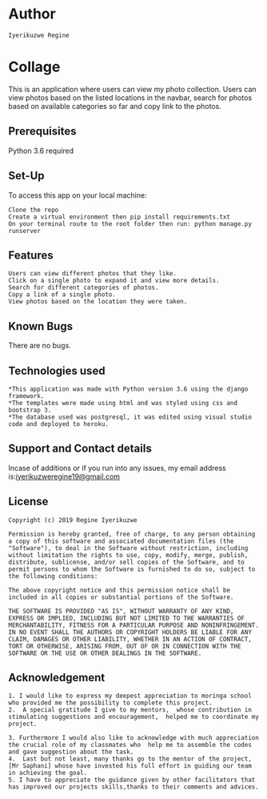 # Author
    Iyerikuzwe Regine
# Collage
This is an application where users can view my photo collection. Users can view photos based on the listed locations in the navbar, search for photos based on available categories so far and copy link to the photos.

## Prerequisites
Python 3.6 required

## Set-Up
To access this app on your local machine:

    Clone the repo
    Create a virtual environment then pip install requirements.txt
    On your terminal route to the root folder then run: python manage.py runserver
## Features
    Users can view different photos that they like.
    Click on a single photo to expand it and view more details.
    Search for different categories of photos.
    Copy a link of a single photo.
    View photos based on the location they were taken.
## Known Bugs
There are no bugs.

## Technologies used
    *This application was made with Python version 3.6 using the django framework.
    *The templates were made using html and was styled using css and bootstrap 3.
    *The database used was postgresql, it was edited using visual studio code and deployed to heroku.

## Support and Contact details
Incase of additions or if you run into any issues, my email address is:iyerikuzweregine19@gmail.com

## License
    Copyright (c) 2019 Regine Iyerikuzwe

    Permission is hereby granted, free of charge, to any person obtaining a copy of this software and associated documentation files (the "Software"), to deal in the Software without restriction, including without limitation the rights to use, copy, modify, merge, publish, distribute, sublicense, and/or sell copies of the Software, and to permit persons to whom the Software is furnished to do so, subject to the following conditions:

    The above copyright notice and this permission notice shall be included in all copies or substantial portions of the Software.

    THE SOFTWARE IS PROVIDED "AS IS", WITHOUT WARRANTY OF ANY KIND, EXPRESS OR IMPLIED, INCLUDING BUT NOT LIMITED TO THE WARRANTIES OF MERCHANTABILITY, FITNESS FOR A PARTICULAR PURPOSE AND NONINFRINGEMENT. IN NO EVENT SHALL THE AUTHORS OR COPYRIGHT HOLDERS BE LIABLE FOR ANY CLAIM, DAMAGES OR OTHER LIABILITY, WHETHER IN AN ACTION OF CONTRACT, TORT OR OTHERWISE, ARISING FROM, OUT OF OR IN CONNECTION WITH THE SOFTWARE OR THE USE OR OTHER DEALINGS IN THE SOFTWARE.
## Acknowledgement
    1. I would like to express my deepest appreciation to moringa school who provided me the possibility to complete this project.
    2.  A special gratitude I give to my mentors,  whose contribution in stimulating suggestions and encouragement,  helped me to coordinate my project.

    3. Furthermore I would also like to acknowledge with much appreciation the crucial role of my classmates who  help me to assemble the codes and gave suggestion about the task.
    4.  Last but not least, many thanks go to the mentor of the project, [Mr Saphani] whose have invested his full effort in guiding our team in achieving the goal.
    5. I have to appreciate the guidance given by other facilitators that has improved our projects skills,thanks to their comments and advices.